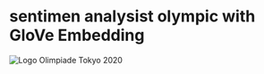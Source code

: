 # sentimen analysist olympic with GloVe Embedding 

![Logo Olimpiade Tokyo 2020](https://user-images.githubusercontent.com/36668856/133864790-19ed23e1-f57a-4b0c-833d-94ad20819b66.png)
